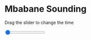 <h1>Mbabane Sounding</h1>
<p>Drag the slider to change the time</p>

<div class="slidecontainer">
<input oninput='setImage(this)' class="slider" type="range" min="0" max="7" value="0" step="1" />
<img id='img'/>
</div>

<script>
var img = document.getElementById('img');
var img_array = ['/assets/images/skwt/skd_mbabane_wrfout_d01_2020-08-02_12:00:00.png',
'/assets/images/skwt/skd_mbabane_wrfout_d01_2020-08-02_18:00:00.png',
'/assets/images/skwt/skd_mbabane_wrfout_d01_2020-08-03_00:00:00.png',
'/assets/images/skwt/skd_mbabane_wrfout_d01_2020-08-03_06:00:00.png',
'/assets/images/skwt/skd_mbabane_wrfout_d01_2020-08-03_12:00:00.png',
'/assets/images/skwt/skd_mbabane_wrfout_d01_2020-08-03_18:00:00.png',
'/assets/images/skwt/skd_mbabane_wrfout_d01_2020-08-04_00:00:00.png',];
function setImage(obj)
{
        var value = obj.value;
        img.src = img_array[value];

}
</script>
